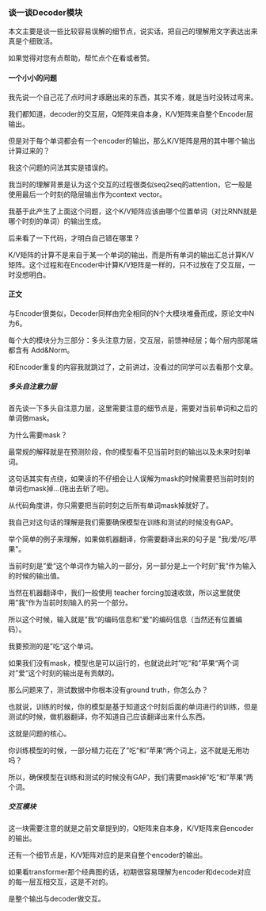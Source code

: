### 谈一谈Decoder模块

本文主要是谈一些比较容易误解的细节点，说实话，把自己的理解用文字表达出来真是个细致活。

如果觉得对您有点帮助，帮忙点个在看或者赞。

#### 一个小小的问题

我先说一个自己花了点时间才琢磨出来的东西，其实不难，就是当时没转过弯来。

我们都知道，decoder的交互层，Q矩阵来自本身，K/V矩阵来自整个Encoder层输出。

但是对于每个单词都会有一个encoder的输出，那么K/V矩阵是用的其中哪个输出计算过来的？

我这个问题的问法其实是错误的。

我当时的理解背景是认为这个交互的过程很类似seq2seq的attention，它一般是使用最后一个时刻的隐层输出作为context vector。

我基于此产生了上面这个问题，这个K/V矩阵应该由哪个位置单词（对比RNN就是哪个时刻的单词）的输出生成。

后来看了一下代码，才明白自己错在哪里？

K/V矩阵的计算不是来自于某一个单词的输出，而是所有单词的输出汇总计算K/V矩阵。这个过程和在Encoder中计算K/V矩阵是一样的，只不过放在了交互层，一时没想明白。

#### 正文

与Encoder很类似，Decoder同样由完全相同的N个大模块堆叠而成，原论文中N为6。

每个大的模块分为三部分：多头注意力层，交互层，前馈神经层；每个层内部尾端都含有 Add&Norm。

和Encoder重复的内容我就跳过了，之前讲过，没看过的同学可以去看那个文章。

##### 多头自注意力层

首先谈一下多头自注意力层，这里需要注意的细节点是，需要对当前单词和之后的单词做mask。

为什么需要mask？

最常规的解释就是在预测阶段，你的模型看不见当前时刻的输出以及未来时刻单词。

这句话其实有点绕，如果读的不仔细会让人误解为mask的时候需要把当前时刻的单词也mask掉...(拖出去斩了吧)。

从代码角度讲，你只需要把当前时刻之后所有单词mask掉就好了。

我自己对这句话的理解是我们需要确保模型在训练和测试的时候没有GAP。

举个简单的例子来理解，如果做机器翻译，你需要翻译出来的句子是 "我/爱/吃/苹果"。

当前时刻是”爱“这个单词作为输入的一部分，另一部分是上一个时刻”我“作为输入的时候的输出值。

当然在机器翻译中，我们一般使用 teacher forcing加速收敛，所以这里就使用”我“作为当前时刻输入的另一个部分。

所以这个时候，输入就是”我“的编码信息和”爱“的编码信息（当然还有位置编码）。

我要预测的是”吃“这个单词。

如果我们没有mask，模型也是可以运行的，也就说此时”吃“和”苹果“两个词对”爱“这个时刻的输出是有贡献的。

那么问题来了，测试数据中你根本没有ground truth，你怎么办？

也就说，训练的时候，你的模型是基于知道这个时刻后面的单词进行的训练，但是测试的时候，做机器翻译，你不知道自己应该翻译出来什么东西。

这就是问题的核心。

你训练模型的时候，一部分精力花在了”吃“和”苹果“两个词上，这不就是无用功吗？

所以，确保模型在训练和测试的时候没有GAP，我们需要mask掉”吃“和”苹果“两个词。

##### 交互模块

这一块需要注意的就是之前文章提到的，Q矩阵来自本身，K/V矩阵来自encoder的输出。

还有一个细节点是，K/V矩阵对应的是来自整个encoder的输出。

如果看transformer那个经典图的话，初期很容易理解为encoder和decode对应的每一层互相交互，这是不对的。

是整个输出与decoder做交互。